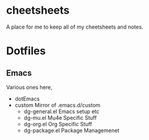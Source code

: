 # cheetsheets


A place for me to keep all of my cheetsheets and notes.

# Dotfiles

## Emacs

Various ones here,

 - dotEmacs
 - custom Mirror of .emacs.d/custom
    - dg-general.el   Emacs setup etc
	- dg-mu.el  Mu4e Specific Stuff
	- dg-org.el Org Specific Stuff
	- dg-package.el  Package Managemenet
